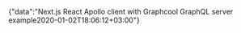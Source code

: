 {"data":"Next.js React Apollo client with Graphcool GraphQL server example2020-01-02T18:06:12+03:00"}
